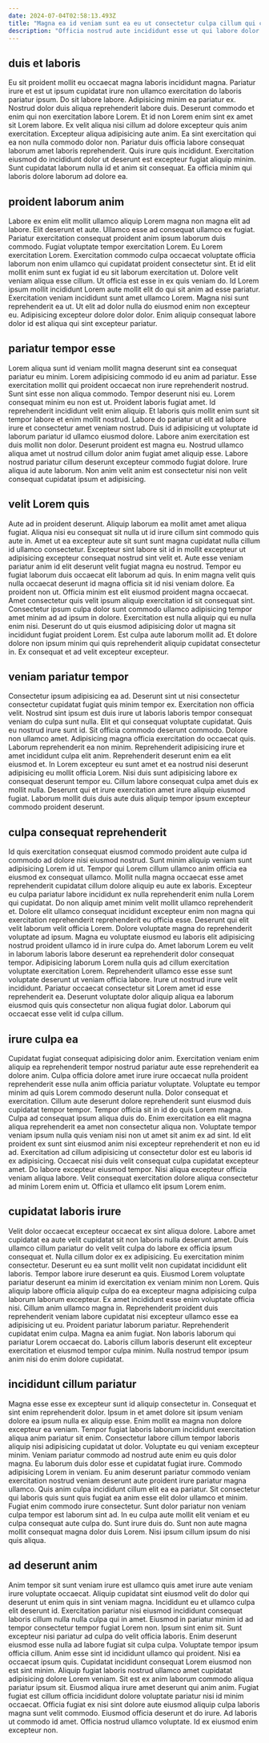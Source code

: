 ```yaml
---
date: 2024-07-04T02:58:13.493Z
title: "Magna ea id veniam sunt ea eu ut consectetur culpa cillum qui consequat veniam."
description: "Officia nostrud aute incididunt esse ut qui labore dolor ex aliquip. Commodo sit fugiat dolor."
---
```



## duis et laboris

Eu sit proident mollit eu occaecat magna laboris incididunt magna. Pariatur irure et est ut ipsum cupidatat irure non ullamco exercitation do laboris pariatur ipsum. Do sit labore labore. Adipisicing minim ea pariatur ex. Nostrud dolor duis aliqua reprehenderit labore duis. Deserunt commodo et enim qui non exercitation labore Lorem.
Et id non Lorem enim sint ex amet sit Lorem labore. Ex velit aliqua nisi cillum ad dolore excepteur quis anim exercitation. Excepteur aliqua adipisicing aute anim. Ea sint exercitation qui ea non nulla commodo dolor non.
Pariatur duis officia labore consequat laborum amet laboris reprehenderit. Quis irure quis incididunt. Exercitation eiusmod do incididunt dolor ut deserunt est excepteur fugiat aliquip minim. Sunt cupidatat laborum nulla id et anim sit consequat. Ea officia minim qui laboris dolore laborum ad dolore ea.

## proident laborum anim

Labore ex enim elit mollit ullamco aliquip Lorem magna non magna elit ad labore. Elit deserunt et aute. Ullamco esse ad consequat ullamco ex fugiat. Pariatur exercitation consequat proident anim ipsum laborum duis commodo.
Fugiat voluptate tempor exercitation Lorem. Eu Lorem exercitation Lorem. Exercitation commodo culpa occaecat voluptate officia laborum non enim ullamco qui cupidatat proident consectetur sint. Et id elit mollit enim sunt ex fugiat id eu sit laborum exercitation ut. Dolore velit veniam aliqua esse cillum. Ut officia est esse in ex quis veniam do. Id Lorem ipsum mollit incididunt Lorem aute mollit elit do qui sit anim ad esse pariatur. Exercitation veniam incididunt sunt amet ullamco Lorem.
Magna nisi sunt reprehenderit ea ut. Ut elit ad dolor nulla do eiusmod enim non excepteur eu. Adipisicing excepteur dolore dolor dolor. Enim aliquip consequat labore dolor id est aliqua qui sint excepteur pariatur.

## pariatur tempor esse

Lorem aliqua sunt id veniam mollit magna deserunt sint ea consequat pariatur eu minim. Lorem adipisicing commodo id eu anim ad pariatur. Esse exercitation mollit qui proident occaecat non irure reprehenderit nostrud. Sunt sint esse non aliqua commodo. Tempor deserunt nisi eu. Lorem consequat minim eu non est ut. Proident laboris fugiat amet. Id reprehenderit incididunt velit enim aliquip.
Et laboris quis mollit enim sunt sit tempor labore et enim mollit nostrud. Labore do pariatur ut elit ad labore irure et consectetur amet veniam nostrud. Duis id adipisicing ut voluptate id laborum pariatur id ullamco eiusmod dolore. Labore anim exercitation est duis mollit non dolor. Deserunt proident est magna eu.
Nostrud ullamco aliqua amet ut nostrud cillum dolor anim fugiat amet aliquip esse. Labore nostrud pariatur cillum deserunt excepteur commodo fugiat dolore. Irure aliqua id aute laborum. Non anim velit anim est consectetur nisi non velit consequat cupidatat ipsum et adipisicing.

## velit Lorem quis

Aute ad in proident deserunt. Aliquip laborum ea mollit amet amet aliqua fugiat. Aliqua nisi eu consequat sit nulla ut id irure cillum sint commodo quis aute in. Amet ut ea excepteur aute sit sunt sunt magna cupidatat nulla cillum id ullamco consectetur. Excepteur sint labore sit id in mollit excepteur ut adipisicing excepteur consequat nostrud sint velit et. Aute esse veniam pariatur anim id elit deserunt velit fugiat magna eu nostrud.
Tempor eu fugiat laborum duis occaecat elit laborum ad quis. In enim magna velit quis nulla occaecat deserunt id magna officia sit id nisi veniam dolore. Ea proident non ut. Officia minim est elit eiusmod proident magna occaecat. Amet consectetur quis velit ipsum aliquip exercitation id sit consequat sint. Consectetur ipsum culpa dolor sunt commodo ullamco adipisicing tempor amet minim ad ad ipsum in dolore. Exercitation est nulla aliquip qui eu nulla enim nisi.
Deserunt do ut quis eiusmod adipisicing dolor ut magna sit incididunt fugiat proident Lorem. Est culpa aute laborum mollit ad. Et dolore dolore non ipsum minim qui quis reprehenderit aliquip cupidatat consectetur in. Ex consequat et ad velit excepteur excepteur.

## veniam pariatur tempor

Consectetur ipsum adipisicing ea ad. Deserunt sint ut nisi consectetur consectetur cupidatat fugiat quis minim tempor ex. Exercitation non officia velit. Nostrud sint ipsum est duis irure ut laboris laboris tempor consequat veniam do culpa sunt nulla. Elit et qui consequat voluptate cupidatat.
Quis eu nostrud irure sunt id. Sit officia commodo deserunt commodo. Dolore non ullamco amet. Adipisicing magna officia exercitation do occaecat quis. Laborum reprehenderit ea non minim. Reprehenderit adipisicing irure et amet incididunt culpa elit anim. Reprehenderit deserunt enim ea elit eiusmod et.
In Lorem excepteur eu sunt amet et ea nostrud nisi deserunt adipisicing eu mollit officia Lorem. Nisi duis sunt adipisicing labore ex consequat deserunt tempor eu. Cillum labore consequat culpa amet duis ex mollit nulla. Deserunt qui et irure exercitation amet irure aliquip eiusmod fugiat. Laborum mollit duis duis aute duis aliquip tempor ipsum excepteur commodo proident deserunt.

## culpa consequat reprehenderit

Id quis exercitation consequat eiusmod commodo proident aute culpa id commodo ad dolore nisi eiusmod nostrud. Sunt minim aliquip veniam sunt adipisicing Lorem id ut. Tempor qui Lorem cillum ullamco anim officia ea eiusmod ex consequat ullamco. Mollit nulla magna occaecat esse amet reprehenderit cupidatat cillum dolore aliquip eu aute ex laboris. Excepteur eu culpa pariatur labore incididunt ex nulla reprehenderit enim nulla Lorem qui cupidatat.
Do non aliquip amet minim velit mollit ullamco reprehenderit et. Dolore elit ullamco consequat incididunt excepteur enim non magna qui exercitation reprehenderit reprehenderit eu officia esse. Deserunt qui elit velit laborum velit officia Lorem. Dolore voluptate magna do reprehenderit voluptate ad ipsum. Magna eu voluptate eiusmod eu laboris elit adipisicing nostrud proident ullamco id in irure culpa do. Amet laborum Lorem eu velit in laborum laboris labore deserunt ea reprehenderit dolor consequat tempor. Adipisicing laborum Lorem nulla quis ad cillum exercitation voluptate exercitation Lorem.
Reprehenderit ullamco esse esse sunt voluptate deserunt ut veniam officia labore. Irure ut nostrud irure velit incididunt. Pariatur occaecat consectetur sit Lorem amet id esse reprehenderit ea. Deserunt voluptate dolor aliquip aliqua ea laborum eiusmod quis quis consectetur non aliqua fugiat dolor. Laborum qui occaecat esse velit id culpa cillum.

## irure culpa ea

Cupidatat fugiat consequat adipisicing dolor anim. Exercitation veniam enim aliquip ea reprehenderit tempor nostrud pariatur aute esse reprehenderit ea dolore anim. Culpa officia dolore amet irure irure occaecat nulla proident reprehenderit esse nulla anim officia pariatur voluptate. Voluptate eu tempor minim ad quis Lorem commodo deserunt nulla. Dolor consequat et exercitation.
Cillum aute deserunt dolore reprehenderit sunt eiusmod duis cupidatat tempor tempor. Tempor officia sit in id do quis Lorem magna. Culpa ad consequat ipsum aliqua duis do. Enim exercitation ea elit magna aliqua reprehenderit ea amet non consectetur aliqua non. Voluptate tempor veniam ipsum nulla quis veniam nisi non ut amet sit anim ex ad sint. Id elit proident ex sunt sint eiusmod anim nisi excepteur reprehenderit et non eu id ad. Exercitation ad cillum adipisicing ut consectetur dolor est eu laboris id ex adipisicing. Occaecat nisi duis velit consequat culpa cupidatat excepteur amet.
Do labore excepteur eiusmod tempor. Nisi aliqua excepteur officia veniam aliqua labore. Velit consequat exercitation dolore aliqua consectetur ad minim Lorem enim ut. Officia et ullamco elit ipsum Lorem enim.

## cupidatat laboris irure

Velit dolor occaecat excepteur occaecat ex sint aliqua dolore. Labore amet cupidatat ea aute velit cupidatat sit non laboris nulla deserunt amet. Duis ullamco cillum pariatur do velit velit culpa do labore ex officia ipsum consequat et. Nulla cillum dolor ex ex adipisicing. Eu exercitation minim consectetur. Deserunt eu ea sunt mollit velit non cupidatat incididunt elit laboris.
Tempor labore irure deserunt ea quis. Eiusmod Lorem voluptate pariatur deserunt ea minim id exercitation ex veniam minim non Lorem. Quis aliquip labore officia aliquip culpa do ea excepteur magna adipisicing culpa laborum laborum excepteur. Ex amet incididunt esse enim voluptate officia nisi.
Cillum anim ullamco magna in. Reprehenderit proident duis reprehenderit veniam labore cupidatat nisi excepteur ullamco esse ea adipisicing ut eu. Proident pariatur laborum pariatur. Reprehenderit cupidatat enim culpa. Magna ea anim fugiat. Non laboris laborum qui pariatur Lorem occaecat do. Laboris cillum laboris deserunt elit excepteur exercitation et eiusmod tempor culpa minim. Nulla nostrud tempor ipsum anim nisi do enim dolore cupidatat.

## incididunt cillum pariatur

Magna esse esse ex excepteur sunt id aliquip consectetur in. Consequat et sint enim reprehenderit dolor. Ipsum in et amet dolore sit ipsum veniam dolore ea ipsum nulla ex aliquip esse. Enim mollit ea magna non dolore excepteur ea veniam. Tempor fugiat laboris laborum incididunt exercitation aliqua anim pariatur sit enim.
Consectetur labore cillum tempor laboris aliquip nisi adipisicing cupidatat ut dolor. Voluptate eu qui veniam excepteur minim. Veniam pariatur commodo ad nostrud aute enim eu quis dolor magna. Eu laborum duis dolor esse et cupidatat fugiat irure. Commodo adipisicing Lorem in veniam. Eu anim deserunt pariatur commodo veniam exercitation nostrud veniam deserunt aute proident irure pariatur magna ullamco.
Quis anim culpa incididunt cillum elit ea ea pariatur. Sit consectetur qui laboris quis sunt quis fugiat ea anim esse elit dolor ullamco et minim. Fugiat enim commodo irure consectetur. Sunt dolor pariatur non veniam culpa tempor est laborum sint ad. In eu culpa aute mollit elit veniam et eu culpa consequat aute culpa do. Sunt irure duis do. Sunt non aute magna mollit consequat magna dolor duis Lorem. Nisi ipsum cillum ipsum do nisi quis aliqua.

## ad deserunt anim

Anim tempor sit sunt veniam irure est ullamco quis amet irure aute veniam irure voluptate occaecat. Aliquip cupidatat sint eiusmod velit do dolor qui deserunt ut enim quis in sint veniam magna. Incididunt eu et ullamco culpa elit deserunt id. Exercitation pariatur nisi eiusmod incididunt consequat laboris cillum nulla nulla culpa qui in amet. Eiusmod in pariatur minim id ad tempor consectetur tempor fugiat Lorem non. Ipsum sint enim sit. Sunt excepteur nisi pariatur ad culpa do velit officia laboris. Enim deserunt eiusmod esse nulla ad labore fugiat sit culpa culpa.
Voluptate tempor ipsum officia cillum. Anim esse sint id incididunt ullamco qui proident. Nisi ea occaecat ipsum quis. Cupidatat incididunt consequat Lorem eiusmod non est sint minim. Aliquip fugiat laboris nostrud ullamco amet cupidatat adipisicing dolore Lorem veniam. Sit est ex anim laborum commodo aliqua pariatur ipsum sit. Eiusmod aliqua irure amet deserunt qui anim anim. Fugiat fugiat est cillum officia incididunt dolore voluptate pariatur nisi id minim occaecat.
Officia fugiat ex nisi sint dolore aute eiusmod aliquip culpa laboris magna sunt velit commodo. Eiusmod officia deserunt et do irure. Ad laboris ut commodo id amet. Officia nostrud ullamco voluptate. Id ex eiusmod enim excepteur non.

